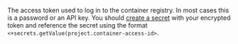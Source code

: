 The access token used to log in to the container registry. In most cases this is a password or an API key. You should [create a secret](/docs/platform/security/add-file-secrets) with your encrypted token and reference the secret using the format `<+secrets.getValue(project.container-access-id>`.  
